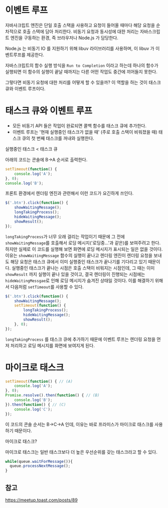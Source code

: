 # 이벤트 루프
자바사크립트 엔진은 단일 호출 스택을 사용하고 요청이 들어올 때마다 해당 요청을
순차적으로 호출 스택에 담아 처리한다. 비동기 요청과 동시성에 대한 처리는 자바스크립트 엔진을
구동하는 환경, 즉 브라우저나 Node.js 가 담당한다.

Node.js 는 비동기 IO 를 지원하기 위해 libuv 라이브러리를 사용하며, 이 libuv 가 이벤트루프를 제공한다.

자바스크립트의 함수 실행 방식을 `Run to Completion` 이라고 하는데
하나의 함수가 실행되면 이 함수의 실행이 끝날 때까지는 다른 어떤 작업도 중간에 끼어들지 못한다.

그렇다면 비동기 요청에 대한 처리를 어떻게 할 수 있을까?
이 역할을 하는 것이 태스크 큐와 이벤트 루프이다.

# 태스크 큐와 이벤트 루프
- 모든 비동기 API 들은 작업이 완료되면 콜백 함수를 태스크 큐에 추가한다.
- 이벤트 루프는 '현재 실행중인 태스크가 없을 때' (주로 호출 스택이 비워졌을 때) 태스크 큐의 첫 번째 태스크를 꺼내와 실행한다.


실행중인 태스크 < 태스크 큐

아래의 코드는 콘솔에 B->A 순서로 출력한다.

```js
setTimeout(function() {
    console.log('A');
}, 0);
console.log('B');
```

프론트 환경에서 렌더링 엔진과 관련해서 이런 코드가 요긴하게 쓰인다.

```js
$('.btn').click(function() {
    showWaitingMessage();
    longTakingProcess();
    hideWaitingMessage();
    showResult();
});
```

`longTakingProcess`가 너무 오래 걸리는 작업이기 때문에 그 전에 `showWaitingMessage`를 호출해서 로딩 메시지('로딩중…'과 같은)를 보여주려고 한다. 하지만 실제로 이 코드를 실행해 보면 화면에 로딩 메시지가 표시되는 일은 없을 것이다. 이유는 `showWaitingMessage` 함수의 실행이 끝나고 렌더링 엔진이 렌더링 요청을 보내도 해당 요청은 태스크 큐에서 이미 실행중인 태스크가 끝나기를 기다리고 있기 때문이다. 실행중인 태스크가 끝나는 시점은 호출 스택이 비워지는 시점인데, 그 때는 이미 `showResult` 까지 실행이 끝나 있을 것이고, 결국 렌더링이 진행되는 시점에는 `hideWaitingMessgae`로 인해 로딩 메시지가 숨겨진 상태일 것이다. 이를 해결하기 위해서 다음처럼 `setTimeout`를 사용할 수 있다.

```js
$('.btn').click(function() {
    showWaitingMessage();
    setTimeout(function() {
        longTakingProcess();
        hideWaitingMessage();
        showResult();
    }, 0);
});
```

`longTakingProcess` 를 태스크 큐에 추가하기 때문에 이벤트 루프는 렌더링 요청을 먼저 처리하고 로딩 메시지를 화면에 보여지게 된다.


# 마이크로 태스크

```js
setTimeout(function() { // (A)
    console.log('A');
}, 0);
Promise.resolve().then(function() { // (B)
    console.log('B');
}).then(function() { // (C)
    console.log('C');
});
```

이 코드의 콘솔 순서는 B->C->A 인데, 이유는 바로 프라미스가 마이크로 태스크를 사용하기 때문이다.

마이크로 태스크?

마이크로 태스크는 일반 태스크보다 더 높은 우선순위를 갖는 태스크라고 할 수 있다.







```js
while(queue.waitForMessage()){
  queue.processNextMessage();
}
```


## 참고
https://meetup.toast.com/posts/89
